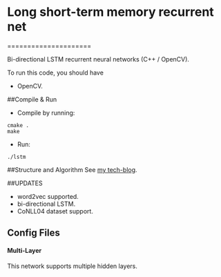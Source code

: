 # Long short-term memory recurrent net
=====================

Bi-directional LSTM recurrent neural networks (C++ / OpenCV).

To run this code, you should have 

* OpenCV.

##Compile & Run
* Compile by running:
```
cmake .
make
```
* Run: 
```
./lstm
```
##Structure and Algorithm
See [my tech-blog](http://eric-yuan.me/rnn2-lstm/).

##UPDATES
* word2vec supported.
* bi-directional LSTM.
* CoNLL04 dataset support.


## Config Files

#### Multi-Layer
This network supports multiple hidden layers.
